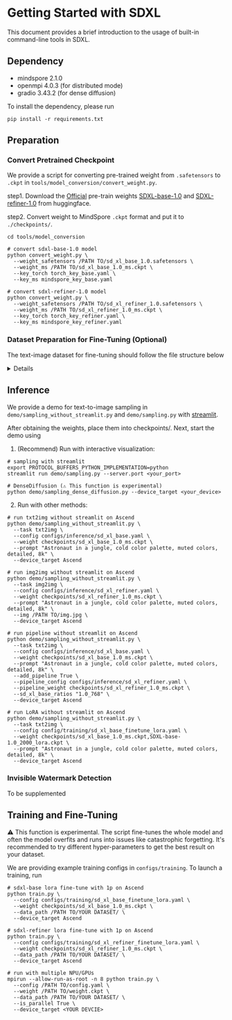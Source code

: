 # Getting Started with SDXL

This document provides a brief introduction to the usage of built-in command-line tools in SDXL.

## Dependency

- mindspore 2.1.0
- openmpi 4.0.3 (for distributed mode)
- gradio 3.43.2 (for dense diffusion)

To install the dependency, please run

```shell
pip install -r requirements.txt
```

## Preparation

### Convert Pretrained Checkpoint

We provide a script for converting pre-trained weight from `.safetensors` to `.ckpt` in `tools/model_conversion/convert_weight.py`.

step1. Download the [Official](https://github.com/Stability-AI/generative-models) pre-train weights [SDXL-base-1.0](https://huggingface.co/stabilityai/stable-diffusion-xl-base-1.0) and [SDXL-refiner-1.0](https://huggingface.co/stabilityai/stable-diffusion-xl-refiner-1.0) from huggingface.

step2. Convert weight to MindSpore `.ckpt` format and put it to `./checkpoints/`.

```shell
cd tools/model_conversion

# convert sdxl-base-1.0 model
python convert_weight.py \
  --weight_safetensors /PATH TO/sd_xl_base_1.0.safetensors \
  --weight_ms /PATH TO/sd_xl_base_1.0_ms.ckpt \
  --key_torch torch_key_base.yaml \
  --key_ms mindspore_key_base.yaml

# convert sdxl-refiner-1.0 model
python convert_weight.py \
  --weight_safetensors /PATH TO/sd_xl_refiner_1.0.safetensors \
  --weight_ms /PATH TO/sd_xl_refiner_1.0_ms.ckpt \
  --key_torch torch_key_refiner.yaml \
  --key_ms mindspore_key_refiner.yaml
```

### Dataset Preparation for Fine-Tuning (Optional)

The text-image dataset for fine-tuning should follow the file structure below

<details onclose>

```text
dir
├── img1.jpg
├── img2.jpg
├── img3.jpg
└── img_txt.csv
```

img_txt.csv is the annotation file in the following format
```text
dir,text
img1.jpg,a cartoon character with a potted plant on his head
img2.jpg,a drawing of a green pokemon with red eyes
img3.jpg,a red and white ball with an angry look on its face
```

For convenience, we have prepared two public text-image datasets obeying the above format.

- [pokemon-blip-caption dataset](https://openi.pcl.ac.cn/jasonhuang/mindone/datasets), containing 833 pokemon-style images with BLIP-generated captions.
- [Chinese-art blip caption dataset](https://openi.pcl.ac.cn/jasonhuang/mindone/datasets), containing 100 Chinese art-style images with BLIP-generated captions.

To use them, please download `pokemon_blip.zip` or `chinese_art_blip.zip` from the [openi dataset website](https://openi.pcl.ac.cn/jasonhuang/mindone/datasets). Then unzip.

</details>


## Inference

We provide a demo for text-to-image sampling in `demo/sampling_without_streamlit.py` and `demo/sampling.py` with [streamlit](https://streamlit.io/).

After obtaining the weights, place them into checkpoints/. Next, start the demo using

1. (Recommend) Run with interactive visualization:

```shell
# sampling with streamlit
export PROTOCOL_BUFFERS_PYTHON_IMPLEMENTATION=python
streamlit run demo/sampling.py --server.port <your_port>

# DenseDiffusion (⚠️ This function is experimental)
python demo/sampling_dense_diffusion.py --device_target <your_device>
```

2. Run with other methods:

```shell
# run txt2img without streamlit on Ascend
python demo/sampling_without_streamlit.py \
  --task txt2img \
  --config configs/inference/sd_xl_base.yaml \
  --weight checkpoints/sd_xl_base_1.0_ms.ckpt \
  --prompt "Astronaut in a jungle, cold color palette, muted colors, detailed, 8k" \
  --device_target Ascend

# run img2img without streamlit on Ascend
python demo/sampling_without_streamlit.py \
  --task img2img \
  --config configs/inference/sd_xl_refiner.yaml \
  --weight checkpoints/sd_xl_refiner_1.0_ms.ckpt \
  --prompt "Astronaut in a jungle, cold color palette, muted colors, detailed, 8k" \
  --img /PATH TO/img.jpg \
  --device_target Ascend

# run pipeline without streamlit on Ascend
python demo/sampling_without_streamlit.py \
  --task txt2img \
  --config configs/inference/sd_xl_base.yaml \
  --weight checkpoints/sd_xl_base_1.0_ms.ckpt \
  --prompt "Astronaut in a jungle, cold color palette, muted colors, detailed, 8k" \
  --add_pipeline True \
  --pipeline_config configs/inference/sd_xl_refiner.yaml \
  --pipeline_weight checkpoints/sd_xl_refiner_1.0_ms.ckpt \
  --sd_xl_base_ratios "1.0_768" \
  --device_target Ascend

# run LoRA without streamlit on Ascend
python demo/sampling_without_streamlit.py \
  --task txt2img \
  --config config/training/sd_xl_base_finetune_lora.yaml \
  --weight checkpoints/sd_xl_base_1.0_ms.ckpt,SDXL-base-1.0_2000_lora.ckpt \
  --prompt "Astronaut in a jungle, cold color palette, muted colors, detailed, 8k" \
  --device_target Ascend
```


### Invisible Watermark Detection

To be supplemented


## Training and Fine-Tuning

⚠️ This function is experimental. The script fine-tunes the whole model and often the model overfits and runs into issues like catastrophic forgetting. It's recommended to try different hyper-parameters to get the best result on your dataset.

We are providing example training configs in `configs/training`. To launch a training, run

```shell
# sdxl-base lora fine-tune with 1p on Ascend
python train.py \
  --config configs/training/sd_xl_base_finetune_lora.yaml \
  --weight checkpoints/sd_xl_base_1.0_ms.ckpt \
  --data_path /PATH TO/YOUR DATASET/ \
  --device_target Ascend

# sdxl-refiner lora fine-tune with 1p on Ascend
python train.py \
  --config configs/training/sd_xl_refiner_finetune_lora.yaml \
  --weight checkpoints/sd_xl_refiner_1.0_ms.ckpt \
  --data_path /PATH TO/YOUR DATASET/ \
  --device_target Ascend

# run with multiple NPU/GPUs
mpirun --allow-run-as-root -n 8 python train.py \
  --config /PATH TO/config.yaml \
  --weight /PATH TO/weight.ckpt \
  --data_path /PATH TO/YOUR DATASET/ \
  --is_parallel True \
  --device_target <YOUR DEVCIE>
```
